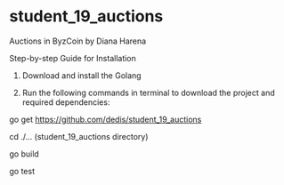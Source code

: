 # student_19_auctions
Auctions in ByzCoin by Diana Harena

Step-by-step Guide for Installation

1. Download and install the Golang

2. Run the following commands in terminal to download the project and required dependencies:

  go get https://github.com/dedis/student_19_auctions

  cd ./... (student_19_auctions directory)

  go build

  go test

